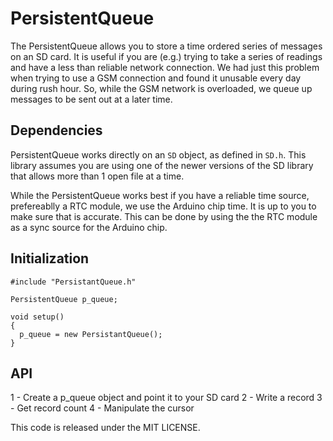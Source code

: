 PersistentQueue
===============

The PersistentQueue allows you to store a time ordered series of messages on
an SD card. It is useful if you are (e.g.) trying to take a series of readings
and have a less than reliable network connection. We had just this problem
when trying to use a GSM connection and found it unusable every day during
rush hour. So, while the GSM network is overloaded, we queue up messages to
be sent out at a later time.

Dependencies
------------

PersistentQueue works directly on an `SD` object, as defined in `SD.h`. This
library assumes you are using one of the newer versions of the SD library that
allows more than 1 open file at a time.

While the PersistentQueue works best if you have a reliable time source,
prefereablly a RTC module, we use the Arduino chip time. It is up to you to
make sure that is accurate. This can be done by using the the RTC module as
a sync source for the Arduino chip.

Initialization
--------------

    #include "PersistantQueue.h"
    
    PersistentQueue p_queue;
    
    void setup()
    {
      p_queue = new PersistantQueue();
    }

API
---

1 - Create a p_queue object and point it to your SD card
2 - Write a record
3 - Get record count
4 - Manipulate the cursor

This code is released under the MIT LICENSE.